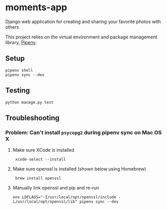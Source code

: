 # moments-app
Django web application for creating and sharing your favorite photos with others

This project relies on the virtual environment and package management library,
[Pipenv](https://pipenv.pypa.io/en/latest/). 

## Setup
    pipenv shell
    pipenv sync --dev

## Testing

    python manage.py test
    

## Troubleshooting
### Problem: Can't install `psycopg2` during pipenv sync on Mac OS X
1. Make sure XCode is installed
        
        xcode-select --install

2. Make sure openssl is installed (shown below using Homebrew)

        brew install openssl

3. Manually link openssl and pip and re-run

       env LDFLAGS="-I/usr/local/opt/openssl/include -L/usr/local/opt/openssl/lib" pipenv sync --dev